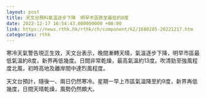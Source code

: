 ```yaml
---
layout: post
title: 天文台預料氣溫逐步下降　明早市區跌至最低約8度
date: 2022-12-17 16:54:43.000000000 +08:00
link: https://news.rthk.hk/rthk/ch/component/k2/1680285-20221217.htm
categories: rthk
---
```


寒冷天氣警告現正生效，天文台表示，晚間漸轉天晴，氣溫逐步下降，明早市區最低氣溫約8度，新界再低幾度。日間非常乾燥，最高氣溫約13度。吹清勁至強風程度北風，初時高地及離岸間中達烈風程度。

天文台預計，隨後一、兩日仍然寒冷。星期一早上市區氣溫降至約9度，新界再低幾度，日間天晴乾燥，風勢仍然頗大。
